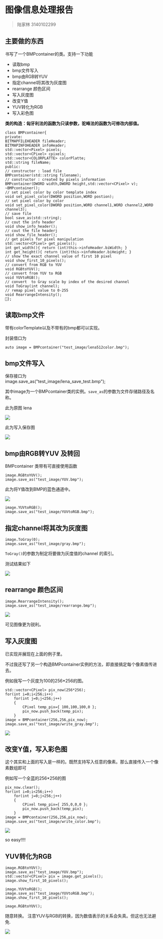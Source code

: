 
# 图像信息处理报告
> 陆家林 3140102299

## 主要做的东西

书写了一个BMPcontainer的类。支持一下功能

* 读取bmp
* bmp文件写入
* bmp由RGB转YUV
* 指定channel将其改为灰度图
* rearrange 颜色区间
* 写入灰度图
* 改变Y值
* YUV转化为RGB
* 写入彩色图

__类的构造：匈牙利法的函数为只读参数，驼峰法的函数为可修改内部值。__

	class BMPcontainer{
	private:
	BITMAPFILEHEADER fileHeader;
	BITMAPINFOHEADER infoHeader;
	std::vector<Pixel> pixels;
	std::vector<CPixel> cpixels;
	std::vector<COLORPLATTE> colorPlatte;
	std::string fileName;
	public:
	// constructor : load file
	BMPcontainer(std::string filename);
	// constructor : created by pixels information
	BMPcontainer(DWORD width,DWORD height,std::vector<CPixel> v);
	~BMPcontainer();
	// set pixel color by color template index
	void set_pixel_color(DWORD position,WORD postion);
	// set pixel color by color
	void set_pixel_color(DWORD position,WORD channel1,WORD channel2,WORD channel3);
	// save file
	bool save_as(std::string);
	// cout the info header
	void show_info_header();
	// cout the file headerj
	void show_file_header();
	// get pixels for pixel manipulation
	std::vector<CPixel> get_pixels();
	int get_width(){ return (int)this->infoHeader.biWidth; }
	int get_height(){ return (int)this->infoHeader.biHeight; }
	// show the exact channel value of first 10 pixel
	void show_first_10_pixels();
	// convert from RGB to YUV
	void RGBtoYUV();
	// convert from YUV to RGB
	void YUVtoRGB();
	// convert  to Gray scale by index of the desired channel
	void ToGray(int channel);
	// remap pixel value to 0-255
	void RearrangeIntensity();
	};

## 读取bmp文件

带有colorTemplate以及不带有的bmp都可以实现。

封装借口为

	auto image = BMPcontainer("test_image/lena512color.bmp");

## bmp文件写入

保存接口为
​		
       image.save_as("test_image/lena_save_test.bmp");

其中image为一个BMPcontainer类的实例。`save_as`的参数为文件存储路径及名称。

此为原图 lena



![](./lena512color.bmp)

此为写入保存图



![](./lena_save_test.bmp)




## bmp由RGB转YUV 及转回

BMPcontainer 类带有可直接使用函数

	image.RGBtoYUV();
	image.save_as("test_image/YUV.bmp");

此为将Y值改到BMP的蓝色通道中。



![](./YUV.bmp)

	image.YUVtoRGB();
	image.save_as("test_image/YUVtoRGB.bmp");
## 指定channel将其改为灰度图

	image.ToGray(0);
	image.save_as("test_image/gray.bmp");

`ToGray()`的参数为制定将要做为灰度值的channel 的索引。

测试结果如下

![](./gray.bmp)

## rearrange 颜色区间
	image.RearrangeIntensity();
	image.save_as("test_image/rearrange.bmp");

 ![](./rearrange.bmp)

可见图像更为锐利。

## 写入灰度图
已实现并展现在上面的例子里。

不过我还写了另一个构造BMPcontainer实例的方法，即直接搞定每个像素值传进去。

例如我写一个灰度为100的256*256的图。

	std::vector<CPixel> pix_now(256*256);
	for(int i=0;i<256;i++)
		for(int j=0;j<256;j++)
		{
			CPixel temp_pix={ 100,100,100,0 };
			pix_now.push_back(temp_pix);
		}
	image = BMPcontainer(256,256,pix_now);
	image.save_as("test_image/write_gray.bmp");

 ![](./write_gray.bmp)

## 改变Y值，写入彩色图
这个其实和上面的写入是一样的。既然支持写入任意的像素。那么直接传入一个像素数组即可

例如写一个全蓝的256*256的图

	pix_now.clear();
	for(int i=0;i<256;i++)
		for(int j=0;j<256;j++)
		{
			CPixel temp_pix={ 255,0,0,0 };
			pix_now.push_back(temp_pix);
		}
	image = BMPcontainer(256,256,pix_now);
	image.save_as("test_image/write_color.bmp");

![](./write_color.bmp)

so easy!!!!

## YUV转化为RGB
	image.RGBtoYUV();
	image.save_as("test_image/YUV.bmp");
	std::vector<CPixel> pix = image.get_pixels();
	image.show_first_10_pixels();
	
	image.YUVtoRGB();
	image.save_as("test_image/YUVtoRGB.bmp");
	image.show_first_10_pixels();
	
	image.RGBtoYUV();

随意转换。
注意YUV与RGB的转换，因为数值表示的关系会失真。但这也无法避免.

![](./YUVtoRGB.bmp)
